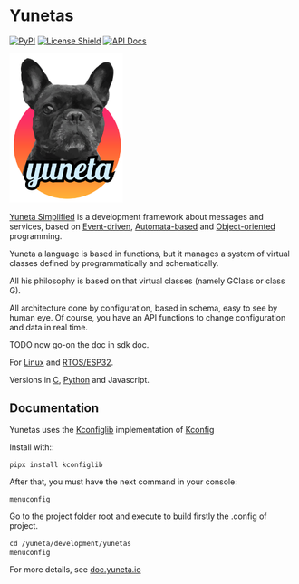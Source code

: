 # Yunetas

[![PyPI][pypi-badge]](https://pypi.org/project/yunetas)
[![License Shield](https://img.shields.io/badge/license-MIT-orange)](https://github.com/artgins/yunetas/blob/main/LICENSE.txt)
[![API Docs](https://img.shields.io/badge/api-docs-informational.svg)](https://doc.yuneta.io/)

<a href="https://yuneta.io/">
    <img src="https://github.com/artgins/yunetas/blob/main/docs/doc.yuneta.io/_static/yuneta-image.svg?raw=true" alt="Icon" width="200" /> <!-- Adjust the width as needed -->
</a>

[Yuneta Simplified](https://yuneta.io) is a development framework about messages and services, based on 
[Event-driven](https://en.wikipedia.org/wiki/Event-driven_programming), 
[Automata-based](https://en.wikipedia.org/wiki/Automata-based_programming) 
and [Object-oriented](https://en.wikipedia.org/wiki/Object-oriented_programming) 
programming.

Yuneta a language is based in functions, but it manages a system of virtual classes 
defined by programmatically and schematically.  

All his philosophy is based on that virtual classes (namely GClass or class G).

All architecture done by configuration, based in schema,
easy to see by human eye. 
Of course, you have an API functions to change configuration and data in real time. 

TODO now go-on the doc in sdk doc.

For [Linux](https://en.wikipedia.org/wiki/Linux) and [RTOS/ESP32](https://www.espressif.com/en/products/sdks/esp-idf). 

Versions in [C](https://en.wikipedia.org/wiki/C_(programming_language)), [Python](https://www.python.org/) and Javascript.

## Documentation

Yunetas uses the [Kconfiglib](https://github.com/ulfalizer/Kconfiglib) implementation of [Kconfig](https://docs.kernel.org/kbuild/kconfig-language.html)

Install with::

    pipx install kconfiglib

After that, you must have the next command in your console:

    menuconfig

Go to the project folder root and execute to build firstly the .config of project.

    cd /yuneta/development/yunetas
    menuconfig

For more details, see [doc.yuneta.io](https://doc.yuneta.io) 

[pypi-badge]: https://img.shields.io/pypi/v/yunetas
